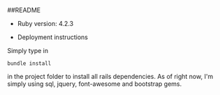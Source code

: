 ##README


* Ruby version: 4.2.3

* Deployment instructions

Simply type in

```shell
bundle install
```
in the project folder to install all rails dependencies. As of right now,
I'm simply using sql, jquery, font-awesome and bootstrap gems.